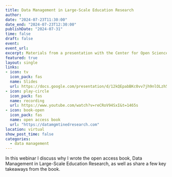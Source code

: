 ```yaml
---
title: Data Management in Large-Scale Education Research
author: 
date: "2024-07-23T11:30:00"
date_end: "2024-07-23T12:30:00"
publishDate: "2024-07-31" 
time: false
draft: false
event: 
event_url: 
excerpt: Materials from a presentation with the Center for Open Science, on Data Management in Large-Scale Education Research.
featured: true
layout: single
links: 
- icon: tv
  icon_pack: fas
  name: Slides
  url: https://docs.google.com/presentation/d/12kQEpabBKc0vv7jh9nlOLzh5CeJ9LPZ0TdHxu1rVFNI
- icon: play-circle
  icon_pack: fas
  name: recording
  url: https://www.youtube.com/watch?v=reCRoV94SxI&t=1465s
- icon: book-open
  icon_pack: fas
  name: open access book
  url: "https://datamgmtinedresearch.com"
location: virtual
show_post_time: false
categories:
  - data management 
---
```


In this webinar I discuss why I wrote the open access book, Data Management in Large-Scale Education Research, as well as share a few key takeaways from the book. 
